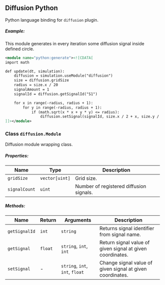 
## Diffusion Python

Python language binding for `diffusion` plugin.

##### Example:

This module generates in every iteration some diffusion signal inside defined circle.

```xml
<module name="python:generate"><![CDATA[
import math

def update(dt, simulation):
    diffusion = simulation.useModule("diffusion")
    size = diffusion.gridSize
    radius = size.x / 20
    signalAmount = 1
    signalId = diffusion.getSignalId("S1")

    for x in range(-radius, radius + 1):
        for y in range(-radius, radius + 1):
            if (math.sqrt(x * x + y * y) <= radius):
                diffusion.setSignal(signalId, size.x / 2 + x, size.y / 2 + y, signalAmount)
]]></module>
```

### Class `diffusion.Module`

Diffusion module wrapping class.

##### Properties:

| Name          | Type           | Description                             |
| ------------- | -------------- | --------------------------------------- |
| `gridSize`    | `vector[uint]` | Grid size.                              |
| `signalCount` | `uint`         | Number of registered diffusion signals. |

##### Methods:

| Name          | Return   | Arguments                       | Description                                               |
| ------------- | -------- | ------------------------------- | --------------------------------------------------------- |
| `getSignalId` | `int`    | `string`                        | Returns signal identifier from signal name.               |
| `getSignal`   | `float`  | `string`, `int`, `int`          | Return signal value of given signal at given coordinates. |
| `setSignal`   | -        | `string`, `int`, `int`, `float` | Change signal value of given signal at given coordinates. |
